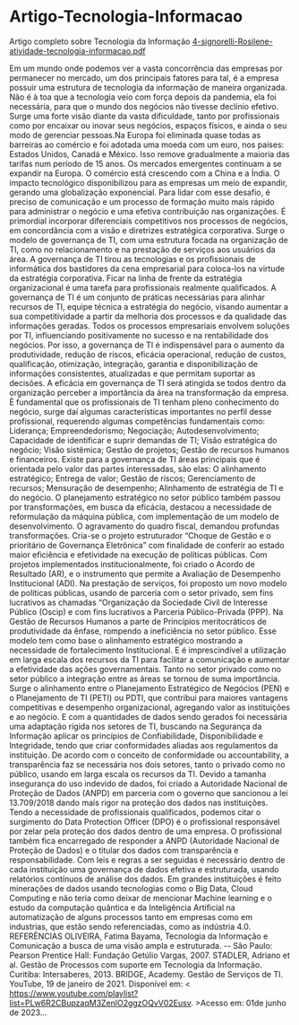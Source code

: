 # Artigo-Tecnologia-Informacao
Artigo completo sobre Tecnologia da Informação
[4-signorelli-Rosilene-atividade-tecnologia-informacao.pdf](https://github.com/ROSILENE05/Artigo-Tecnologia-Informacao/files/11749332/4-signorelli-Rosilene-atividade-tecnologia-informacao.pdf)

Em um mundo onde podemos ver a vasta concorrência das empresas por permanecer no mercado, um dos principais fatores para tal, é a empresa possuir uma estrutura de tecnologia da informação de maneira organizada. Não é à toa que a tecnologia veio com força depois da pandemia, ela foi necessária, para que o mundo dos negócios não tivesse declínio efetivo. Surge uma forte visão diante da vasta dificuldade, tanto por profissionais como por encaixar ou inovar seus negócios, espaços físicos, e ainda o seu modo de gerenciar pessoas.Na Europa foi eliminada quase todas as barreiras ao comércio e foi adotada uma moeda com um euro, nos países: Estados Unidos, Canadá e México. Isso remove gradualmente a maioria das tarifas num período de 15 anos. Os mercados emergentes continuam a se expandir na Europa. O comércio está crescendo com a China e a Índia. O impacto tecnológico disponibilizou para as empresas um meio de expandir, gerando uma globalização exponencial. Para lidar com esse desafio, é preciso de comunicação e um processo de formação muito mais rápido para administrar o negócio e uma efetiva contribuição nas organizações. É primordial incorporar diferenciais competitivos nos processos de negócios, em concordância com a visão e diretrizes estratégica corporativa. Surge o modelo de governança de TI, com uma estrutura focada na organização de TI, como no relacionamento e na prestação de serviços aos usuários da área. A governança de TI tirou as tecnologias e os profissionais de informática dos bastidores da cena empresarial para coloca-los na virtude da estratégia corporativa. Ficar na linha de frente da estratégia organizacional é uma tarefa para profissionais realmente qualificados. A governança de TI é um conjunto de práticas necessárias para alinhar recursos de TI, equipe técnica a estratégia do negócio, visando aumentar a sua competitividade a partir da melhoria dos processos e da qualidade das informações geradas. Todos os processos empresariais envolvem soluções por TI, influenciando positivamente no sucesso e na rentabilidade dos negócios. Por isso, a governança de TI é indispensável para o aumento da produtividade, redução de riscos, eficácia operacional, redução de custos, qualificação, otimização, integração, garantia e disponibilização de informações consistentes, atualizadas e que permitam suportar as decisões. A eficácia em governança de TI será atingida se todos dentro da organização perceber a importância da área na transformação da empresa. È fundamental que os profissionais de TI tenham pleno conhecimento do negócio, surge daí algumas características importantes no perfil desse profissional, requerendo algumas competências fundamentais como: Liderança; Empreendedorismo; Negociação; Autodesenvolvimento; Capacidade de  identificar e suprir demandas de TI; Visão estratégica do negócio; Visão sistêmica; Gestão de projetos; Gestão de recursos humanos e financeiros. Existe para a governança de TI áreas principais que é orientada pelo valor das partes interessadas, são elas: O alinhamento estratégico; Entrega de valor; Gestão de riscos; Gerenciamento de recursos; Mensuração de desempenho; Alinhamento de estratégia de TI e do negócio. O planejamento estratégico no setor público também passou por transformações, em busca da eficácia, destacou a necessidade de reformulação da máquina pública, com implementação de um modelo de desenvolvimento. O agravamento do quadro fiscal, demandou profundas transformações. Cria-se o projeto estruturador “Choque de Gestão e o prioritário de Governança Eletrônica” com finalidade de conferir ao estado maior eficiência e efetividade na execução de políticas públicas. Com projetos implementados institucionalmente, foi criado o Acordo de Resultado (AR), e o instrumento que permite a Avaliação de Desempenho Institucional (ADI). Na prestação de serviços, foi proposto um novo modelo de políticas públicas, usando de parceria com o setor privado, sem fins lucrativos as chamadas “Organização da Sociedade Civil de Interesse Público (Oscip) e com fins lucrativos a Parceria Público-Privada (PPP). Na Gestão de Recursos Humanos a parte de Princípios meritocráticos de produtividade da ênfase, rompendo a ineficiência no setor público. Esse modelo tem como base o alinhamento estratégico mostrando a necessidade de fortalecimento Institucional. E é imprescindível a utilização em larga escala dos recursos da TI para facilitar a comunicação e aumentar a efetividade das ações governamentais. Tanto no setor privado como no setor público a integração entre as áreas se tornou de suma importância. Surge o alinhamento entre o Planejamento Estratégico de Negócios (PEN) e o Planejamento de TI (PETI) ou PDTI, que contribui para maiores vantagens competitivas e desempenho organizacional, agregando valor as instituições e ao negócio. E com a quantidades de dados sendo gerados foi necessária uma adaptação rígida nos setores de TI, buscando na Segurança da Informação aplicar os princípios de Confiabilidade, Disponibilidade e Integridade, tendo que criar conformidades aliadas aos regulamentos da instituição. De acordo com o conceito de conformidade ou accountability, a transparência faz se necessária nos dois setores, tanto o privado como no público, usando em larga escala os recursos da TI. Devido a tamanha insegurança do uso indevido de dados, foi criado a Autoridade Nacional de Proteção de Dados (ANPD) em parceria com o governo que sancionou a lei 13.709/2018 dando mais rigor na proteção dos dados nas instituições. Tendo a necessidade de profissionais qualificados, podemos citar o surgimento do Data Protection Officer (DPO) é o profissional responsável por zelar pela proteção dos dados dentro de uma empresa. O profissional também fica encarregado de responder a ANPD (Autoridade Nacional de Proteção de Dados) e o titular dos dados com transparência e responsabilidade. Com leis e regras a ser seguidas é necessário dentro de cada instituição uma governança de dados efetiva e estruturada, usando relatórios contínuos de análise dos dados. Em grandes instituições é feito minerações de dados usando tecnologias como o Big Data, Cloud Computing e não teria como deixar de mencionar Machine learning e o estudo da computação quântica e da Inteligência Artificial na automatização de alguns processos tanto em empresas como em industrias, que estão sendo referenciadas, como as indústria 4.0. REFERÊNCIAS
OLIVEIRA, Fatima Bayama, Tecnologia da Informação e Comunicação a busca de uma visão ampla e estruturada. -- São Paulo: Pearson Prentice Hall: Fundação Getúlio Vargas, 2007.
STADLER, Adriano et al. Gestão de Processos com suporte em Tecnologia da Informação. Curitiba: Intersaberes, 2013.
BRIDGE, Academy. Gestão de Serviços de TI. YouTube, 19 de janeiro de 2021. Disponível em: < https://www.youtube.com/playlist?list=PLw6R2CBupzaqM3ZenlO2ggzOQvV02Eusv. >Acesso em: 01de junho de 2023...
